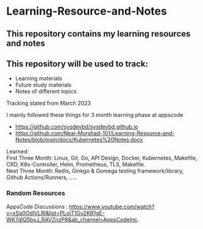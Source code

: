 # Learning-Resource-and-Notes
## This repository contains my learning resources and notes

## This repository will be used to track: 
- Learning materials 
- Future study materials 
- Notes of different topics 


Tracking stated from March 2023

I mainly followed these things for 3 month learning phase at appscode
- https://github.com/sysdevbd/sysdevbd.github.io
- https://github.com/Neaj-Morshad-101/Learning-Resource-and-Notes/blob/main/docs/Kubernetes%20Notes.docx

Learned:  
First Three Month: Linux, Git, Go, API Design, Docker, Kubernetes, Makefile,  CRD, K8s-Controller, Helm, Prometheus, TLS, Makefile.  
Next Three Month: Redis, Ginkgo & Gomega testing framework/library, Github Actions/Runners, .....  



### Random Resources
AppsCode Discussions : https://www.youtube.com/watch?v=xSq0OdlVLRI&list=PLoiT1Gv2KR1gE-WK7dIQ5bsJ_RAVZnzP8&ab_channel=AppsCodeInc.
